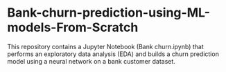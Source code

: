 # Bank-churn-prediction-using-ML-models-From-Scratch
This repository contains a Jupyter Notebook (Bank churn.ipynb) that performs an exploratory data analysis (EDA) and builds a churn prediction model using a neural network on a bank customer dataset.

